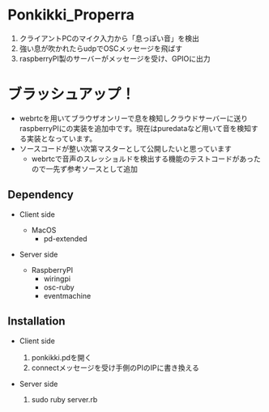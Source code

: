 # Ponkikki_Properra
1. クライアントPCのマイク入力から「息っぽい音」を検出
2. 強い息が吹かれたらudpでOSCメッセージを飛ばす
3. raspberryPI製のサーバーがメッセージを受け、GPIOに出力

# ブラッシュアップ！
- webrtcを用いてブラウザオンリーで息を検知しクラウドサーバーに送りraspberryPIにの実装を追加中です。現在はpuredataなど用いて音を検知する実装となっています。
- ソースコードが整い次第マスターとして公開したいと思っています
  - webrtcで音声のスレッショルドを検出する機能のテストコードがあったので一先ず参考ソースとして追加

## Dependency
- Client side
  - MacOS
    - pd-extended

- Server side
  - RaspberryPI
    - wiringpi
    - osc-ruby
    - eventmachine

## Installation
- Client side
  1. ponkikki.pdを開く
  2. connectメッセージを受け手側のPIのIPに書き換える

- Server side
  1. sudo ruby server.rb
    
 